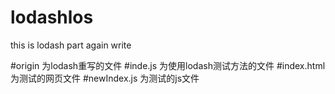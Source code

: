 # lodashlos
this is lodash part again write


#origin 为lodash重写的文件
#inde.js 为使用lodash测试方法的文件
#index.html 为测试的网页文件
#newIndex.js 为测试的js文件
